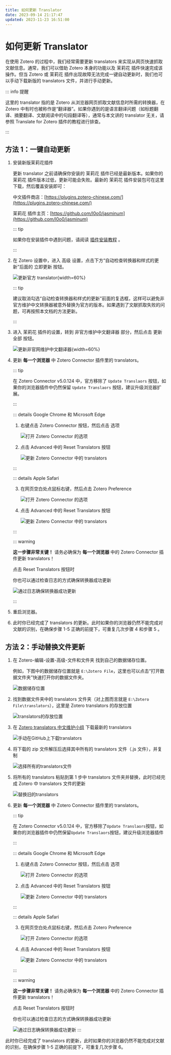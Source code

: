 ```yaml
---
title: 如何更新 Translator
date: 2023-09-14 21:17:47
updated: 2023-11-23 16:51:00
---
```


# 如何更新 Translator

在使用 Zotero 的过程中，我们经常需要更新 translators 来实现从网页快速抓取文献信息。通常，我们可以借助 Zotero 本身的功能以及 茉莉花 插件快速完成该操作。但当 Zotero 或 茉莉花 插件出现故障无法完成一键自动更新时，我们也可以手动下载新版的 translators 文件，并进行手动更新。

::: info 提醒

这里的 translator 指的是 Zotero 从浏览器网页抓取文献信息时所需的转换器，在 Zotero 中有时也被称作是“翻译器”。如果你遇到的是语言翻译问题（如标题翻译、摘要翻译、文献阅读中的句段翻译等），通常与本文讲的 translator 无关，请参照 Translate for Zotero 插件的教程进行排查。

:::

## 方法 1：一键自动更新

1. 安装新版茉莉花插件

   更新 translator 之前请确保你安装的 茉莉花 插件已经是最新版本。如果你的 茉莉花 插件版本过低，更新可能会失败。最新的 茉莉花 插件安装包可在这里下载，然后覆盖安装即可：

   中文插件商店：[https://plugins.zotero-chinese.com/](https://plugins.zotero-chinese.com/)

   茉莉花 插件主页：[https://github.com/l0o0/jasminum](https://github.com/l0o0/jasminum)

   ::: tip

   如果你在安装插件中遇到问题，请阅读 [插件安装教程](../plugins/about-plugin.md) 。

   :::

2. 在 Zotero 设置中，进入 高级 设置，点击下方“自动检查转换器和样式的更新”后面的 立即更新 按钮。

   ![更新官方 translator](../../assets/images/image-update-official-translators.jpg){width=60%}

   ::: tip

   建议取消勾选“自动检查转换器和样式的更新”前面的复选框，这样可以避免非官方维护中文转换器被意外替换为官方的版本。如果遇到了文献抓取失败的问题，可再按照本文档的方法更新。

   :::

3. 进入 茉莉花 插件的设置，转到 非官方维护中文翻译器 部分，然后点击 更新全部 按钮。

   ![更新非官网维护中文翻译器](../../assets/images/image-update-unofficial-translators.jpg){width=60%}

4. 更新 **每一个浏览器** 中 Zotero Connector 插件里的 translators。

   ::: tip

   在 Zotero Connector v5.0.124 中，官方移除了 `Update Translaors` 按钮，如果你的浏览器插件中仍然保留 `Update Translaors` 按钮，建议升级浏览器扩展。

   :::

   ::: details Google Chrome 和 Microsoft Edge

   1. 右键点击 Zotero Connector 按钮，然后点击 选项

      ![打开 Zotero Connector 的选项](../../assets/images/image-update-translator-chrome-1.jpg)

   2. 点击 Advanced 中的 Reset Translators 按钮

      ![更新 Zotero Connector 中的 translators](../../assets/images/image-update-translator-ResetTranslators.jpg)

   :::

   ::: details Apple Safari

   3. 在网页空白处点鼠标右键，然后点击 Zotero Preference

      ![打开 Zotero Connector 的选项](../../assets/images/image-update-translator-safari-1.jpg)

   4. 点击 Advanced 中的 Reset Translators 按钮

      ![更新 Zotero Connector 中的 translators](../../assets/images/image-update-translator-ResetTranslators.jpg)

   :::

   ::: warning

   **这一步骤非常关键！** 请务必确保为 **每一个浏览器** 中的 Zotero Connector 插件更新 translators！

   点击 Reset Translators 按钮时

   你也可以通过检查日志的方式确保转换器成功更新

   ![通过日志确保转换器成功更新](../../assets/images/image-update-translator-如何确保更新成功.jpg)

   :::

5. 重启浏览器。

6. 此时你已经完成了 translators 的更新。此时如果你的浏览器仍然不能完成对文献的识别，在确保步骤 1-5 正确的前提下，可重复几次步骤 4 和步骤 5 。

## 方法 2：手动替换文件更新

1. 在 Zotero-编辑-设置-高级-文件和文件夹 找到自己的数据储存位置。

   例如，下图中的数据储存位置就是 `E:\Zotero File`，这里也可以点击“打开数据文件夹”快速打开你的数据文件夹。

   ![数据储存位置](../../assets/images/image-zotero-数据储存位置.png)

2. 找到数据文件夹中的 translators 文件夹（对上图而言就是 `E:\Zotero File\translators`），这里是 Zotero translators 的存放位置

   ![translators的存放位置](../../assets/images/image-数据储存位置translators文件夹.png)

3. 在 [Zotero translators 中文维护小组](https://github.com/l0o0/translators_CN) 下载最新的 translators

   ![手动在GitHub上下载translators](../../assets/images/image-手动在github下载translators.png)

4. 将下载的 zip 文件解压后选择其中所有的 translators 文件（.js 文件），并复制

   ![选择所有的translators文件](../../assets/images/image-translators文件.png)

5. 将所有的 translators 粘贴到第 1 步中 translators 文件夹并替换，此时已经完成 Zotero 中 translators 文件的更新

   ![替换旧的translators](../../assets/images/image-手动更新translators.png)

6. 更新 **每一个浏览器** 中 Zotero Connector 插件里的 translators。

   ::: tip

   在 Zotero Connector v5.0.124 中，官方移除了`Update Translaors`按钮，如果你的浏览器插件中仍然保留`Update Translaors`按钮，建议升级浏览器插件

   :::

   ::: details Google Chrome 和 Microsoft Edge

   1. 右键点击 Zotero Connector 按钮，然后点击 选项

      ![打开 Zotero Connector 的选项](../../assets/images/image-update-translator-chrome-1.jpg)

   2. 点击 Advanced 中的 Reset Translators 按钮

      ![更新 Zotero Connector 中的 translators](../../assets/images/image-update-translator-ResetTranslators.jpg)

   :::

   ::: details Apple Safari

   3. 在网页空白处点鼠标右键，然后点击 Zotero Preference

      ![打开 Zotero Connector 的选项](../../assets/images/image-update-translator-safari-1.jpg)

   4. 点击 Advanced 中的 Reset Translators 按钮

      ![更新 Zotero Connector 中的 translators](../../assets/images/image-update-translator-ResetTranslators.jpg)

   :::

   ::: warning

   **这一步骤非常关键！** 请务必确保为 **每一个浏览器** 中的 Zotero Connector 插件更新 translators！

   点击 Reset Translators 按钮时

   你也可以通过检查日志的方式确保转换器成功更新

   ![通过日志确保转换器成功更新](../../assets/images/image-update-translator-如何确保更新成功.jpg)
   :::

此时你已经完成了 translators 的更新，此时如果你的浏览器仍然不能完成对文献的识别，在确保步骤 1-5 正确的前提下，可重复几次步骤 6。

